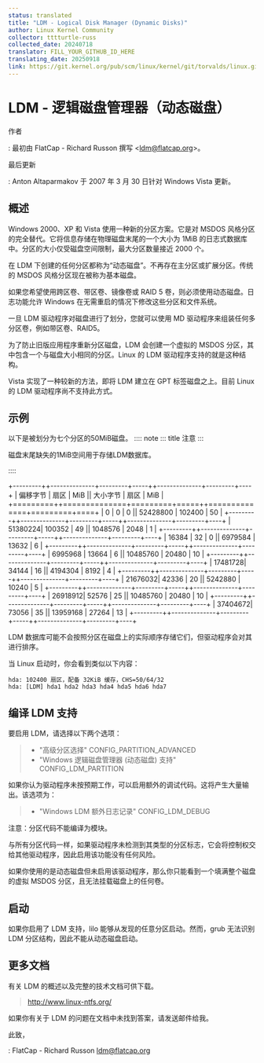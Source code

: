 ```yaml
---
status: translated
title: "LDM - Logical Disk Manager (Dynamic Disks)"
author: Linux Kernel Community
collector: tttturtle-russ
collected_date: 20240718
translator: FILL_YOUR_GITHUB_ID_HERE
translating_date: 20250918
link: https://git.kernel.org/pub/scm/linux/kernel/git/torvalds/linux.git/tree/Documentation/admin-guide/ldm.rst
---
```


# LDM - 逻辑磁盘管理器（动态磁盘）

作者

:   最初由 FlatCap - Richard Russon 撰写
    \<<ldm@flatcap.org>\>。

最后更新

:   Anton Altaparmakov 于 2007 年 3 月 30 日针对 Windows Vista 更新。

## 概述

Windows 2000、XP 和 Vista 使用一种新的分区方案。它是对 MSDOS 风格分区的完全替代。它将信息存储在物理磁盘末尾的一个大小为 1MiB 的日志式数据库中。分区的大小仅受磁盘空间限制，最大分区数量接近 2000 个。

在 LDM 下创建的任何分区都称为“动态磁盘”。不再存在主分区或扩展分区。传统的 MSDOS 风格分区现在被称为基本磁盘。

如果您希望使用跨区卷、带区卷、镜像卷或 RAID 5 卷，则必须使用动态磁盘。日志功能允许 Windows 在无需重启的情况下修改这些分区和文件系统。

一旦 LDM 驱动程序对磁盘进行了划分，您就可以使用 MD 驱动程序来组装任何多分区卷，例如带区卷、RAID5。

为了防止旧版应用程序重新分区磁盘，LDM 会创建一个虚拟的 MSDOS 分区，其中包含一个与磁盘大小相同的分区。Linux 的 LDM 驱动程序支持的就是这种结构。

Vista 实现了一种较新的方法，即将 LDM 建立在 GPT 标签磁盘之上。目前 Linux 的 LDM 驱动程序尚不支持此方式。

## 示例

以下是被划分为七个分区的50MiB磁盘。 :::: note
::: title
注意
:::

磁盘末尾缺失的1MiB空间用于存储LDM数据库。

::::

+---------++--------------+---------+-----++--------------+---------+----+
| 偏移字节 | 扇区        | MiB    || 大小字节      | 扇区        | MiB |
+=========++==============+=========+=====++==============+=========+====+
| 0       | 0           | 0      || 52428800      | 102400     | 50  |
+---------++--------------+---------+-----++--------------+---------+----+
| 51380224| 100352      | 49     || 1048576       | 2048       | 1   |
+---------++--------------+---------+-----++--------------+---------+----+
| 16384   | 32          | 0      || 6979584       | 13632      | 6   |
+---------++--------------+---------+-----++--------------+---------+----+
| 6995968 | 13664       | 6      || 10485760      | 20480      | 10  |
+---------++--------------+---------+-----++--------------+---------+----+
| 17481728| 34144       | 16     || 4194304       | 8192       | 4   |
+---------++--------------+---------+-----++--------------+---------+----+
| 21676032| 42336       | 20     || 5242880       | 10240      | 5   |
+---------++--------------+---------+-----++--------------+---------+----+
| 26918912| 52576       | 25     || 10485760      | 20480      | 10  |
+---------++--------------+---------+-----++--------------+---------+----+
| 37404672| 73056       | 35     || 13959168      | 27264      | 13  |
+---------++--------------+---------+-----++--------------+---------+----+

LDM 数据库可能不会按照分区在磁盘上的实际顺序存储它们，但驱动程序会对其进行排序。

当 Linux 启动时，你会看到类似以下内容：

    hda: 102400 扇区，配备 32KiB 缓存，CHS=50/64/32
    hda: [LDM] hda1 hda2 hda3 hda4 hda5 hda6 hda7

## 编译 LDM 支持

要启用 LDM，请选择以下两个选项：

> -   "高级分区选择" CONFIG_PARTITION_ADVANCED  
> -   "Windows 逻辑磁盘管理器 (动态磁盘) 支持"  
>     CONFIG_LDM_PARTITION

如果你认为驱动程序未按预期工作，可以启用额外的调试代码。这将产生大量输出。该选项为：

> -   "Windows LDM 额外日志记录" CONFIG_LDM_DEBUG

注意：分区代码不能编译为模块。

与所有分区代码一样，如果驱动程序未检测到其类型的分区标志，它会将控制权交给其他驱动程序，因此启用该功能没有任何风险。

如果你使用的是动态磁盘但未启用该驱动程序，那么你只能看到一个填满整个磁盘的虚拟 MSDOS 分区，且无法挂载磁盘上的任何卷。

## 启动

如果你启用了 LDM 支持，lilo 能够从发现的任意分区启动。然而，grub 无法识别 LDM 分区结构，因此不能从动态磁盘启动。

## 更多文档

有关 LDM 的概述以及完整的技术文档可供下载。

> <http://www.linux-ntfs.org/>

如果你有关于 LDM 的问题在文档中未找到答案，请发送邮件给我。

此致，

:   FlatCap - Richard Russon <ldm@flatcap.org>